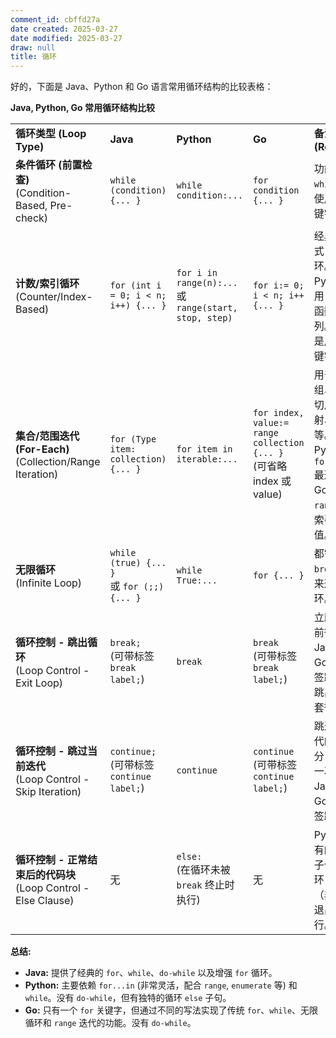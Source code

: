 ```yaml
---
comment_id: cbffd27a
date created: 2025-03-27
date modified: 2025-03-27
draw: null
title: 循环
---
```

好的，下面是 Java、Python 和 Go 语言常用循环结构的比较表格：

**Java, Python, Go 常用循环结构比较**

|                                                          |                                                  |                                                                         |                                                                            |                                                                     |
| -------------------------------------------------------- | ------------------------------------------------ | ----------------------------------------------------------------------- | -------------------------------------------------------------------------- | ------------------------------------------------------------------- |
| **循环类型 (Loop Type)**                                     | **Java**                                         | **Python**                                                              | **Go**                                                                     | **备注 (Remarks)**                                                    |
| **条件循环 (前置检查)** <br> (Condition-Based, Pre-check)        | `while (condition) {... }`                      | `while condition:...`                                                  | `for condition {... }`                                                    | 功能类似 `while`。Go 使用 `for` 关键字实现。|
| **计数/索引循环** <br> (Counter/Index-Based)                   | `for (int i = 0; i < n; i++) {... }`            | `for i in range(n):...` <br> 或 `range(start, stop, step)`              | `for i:= 0; i < n; i++ {... }`                                           | 经典的三段式 `for` 循环。Python 使用 `range()` 函数生成序列。Go 也是用 `for` 关键字。|
| **集合/范围迭代 (For-Each)** <br> (Collection/Range Iteration) | `for (Type item: collection) {... }`           | `for item in iterable:...`                                             | `for index, value:= range collection {... }` <br> (可省略 index 或 value)    | 用于遍历数组、列表、切片、映射、字符串等。Python 的 `for...in` 最通用。Go 的 `range` 返回索引/键和值。|
| **无限循环** <br> (Infinite Loop)                            | `while (true) {... }` <br> 或 `for (;;) {... }` | `while True:...`                                                       | `for {... }`                                                              | 都需要配合 `break` 语句来退出循环。|
| **循环控制 - 跳出循环** <br> (Loop Control - Exit Loop)          | `break;` <br> (可带标签 `break label;`)              | `break`                                                                 | `break` <br> (可带标签 `break label;`)                                         | 立即终止当前循环。Java 和 Go 支持标签跳转，可跳出多层嵌套循环。|
| **循环控制 - 跳过当前迭代** <br> (Loop Control - Skip Iteration)   | `continue;` <br> (可带标签 `continue label;`)        | `continue`                                                              | `continue` <br> (可带标签 `continue label;`)                                   | 跳过当前迭代的剩余部分，开始下一次迭代。Java 和 Go 支持标签跳转。|
| **循环控制 - 正常结束后的代码块** <br> (Loop Control - Else Clause)   | 无                                                | `else:` <br> (在循环未被 `break` 终止时执行)                                      | 无                                                                          | Python 独有的 `else` 子句，在循环自然结束（非 `break` 退出）时执行。|

**总结:**

- **Java:** 提供了经典的 `for`、`while`、`do-while` 以及增强 `for` 循环。
- **Python:** 主要依赖 `for...in` (非常灵活，配合 `range`, `enumerate` 等) 和 `while`。没有 `do-while`，但有独特的循环 `else` 子句。
- **Go:** 只有一个 `for` 关键字，但通过不同的写法实现了传统 `for`、`while`、无限循环和 `range` 迭代的功能。没有 `do-while`。
